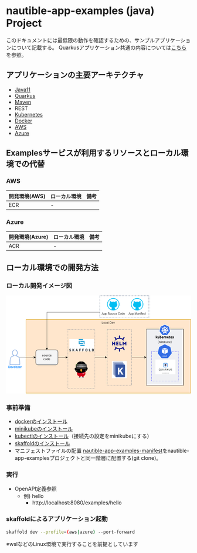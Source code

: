 # nautible-app-examples (java) Project
このドキュメントには最低限の動作を確認するための、サンプルアプリケーションについて記載する。
Quarkusアプリケーション共通の内容については[こちら](https://github.com/nautible/docs/quarkus/README.md)を参照。

## アプリケーションの主要アーキテクチャ
* [Java11](https://www.oracle.com/java/)
* [Quarkus](https://quarkus.io/)
* [Maven](https://maven.apache.org/)
* REST
* [Kubernetes](https://kubernetes.io/)
* [Docker](https://www.docker.com/)
* [AWS](https://aws.amazon.com/)
* [Azure](https://azure.microsoft.com/)

## Examplesサービスが利用するリソースとローカル環境での代替
### AWS
|  開発環境(AWS)  |  ローカル環境  | 備考 |
| ---- | ---- | ---- |
| ECR  | -    |      |

### Azure
|  開発環境(Azure)  |  ローカル環境  | 備考 |
| ---- | ---- | ---- |
| ACR  | -    |      |

## ローカル環境での開発方法
### ローカル開発イメージ図
![ローカル開発イメージ](local-dev-image.png)

### 事前準備
* [dockerのインストール](https://docs.docker.com/get-docker/)
* [minikubeのインストール](https://kubernetes.io/ja/docs/tasks/tools/install-minikube/)
* [kubectlのインストール](https://kubernetes.io/ja/docs/tasks/tools/install-kubectl/)（接続先の設定をminikubeにする）
* [skaffoldのインストール](https://skaffold.dev/docs/install/)
* マニフェストファイルの配置
  [nautible-app-examples-manifest](https://github.com/nautible/nautible-app-examples-manifest)をnautible-app-examplesプロジェクトと同一階層に配置する(git clone)。

### 実行
- OpenAPI定義参照
  - 例) hello
    - http://localhost:8080/examples/hello

### skaffoldによるアプリケーション起動

```bash
skaffold dev --profile=(aws|azure) --port-forward
```
※wslなどのLinux環境で実行することを前提としています
